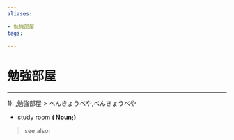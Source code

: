 ```yaml
---
aliases:
    
- 勉強部屋
tags:
    
---
```


# 勉強部屋
---
1).
,勉強部屋 > べんきょうべや,べんきょうべや

- study room
**( Noun;)**
> see also: 
            